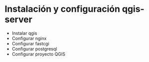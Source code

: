 # Instalación y configuración qgis-server

- Instalar qgis
- Configurar nginx
- Configurar fastcgi
- Configurar postgresql
- Configurar proyecto QGIS

